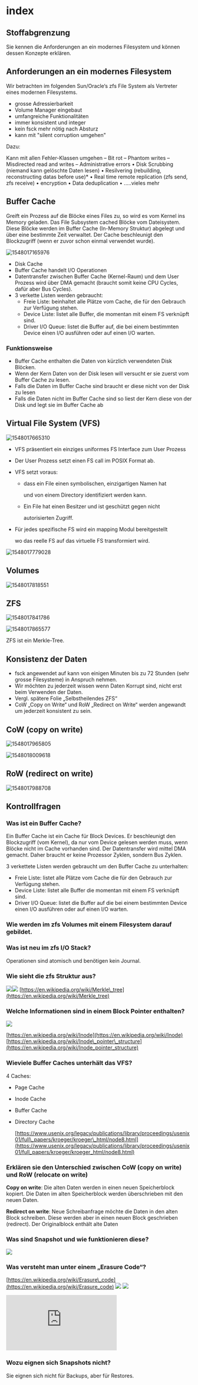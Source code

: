 # index

## Stoffabgrenzung

Sie kennen die Anforderungen an ein modernes Filesystem und können dessen Konzepte erklären.

## Anforderungen an ein modernes Filesystem

Wir betrachten im folgenden Sun/Oracle‘s zfs File System als Vertreter eines modernen Filesystems.

* grosse Adressierbarkeit
* Volume Manager eingebaut
* umfangreiche Funktionalitäten
* immer konsistent und integer
* kein fsck mehr nötig nach Absturz
* kann mit "silent corruption umgehen"

Dazu:

Kann mit allen Fehler-Klassen umgehen – Bit rot – Phantom writes – Misdirected read and writes – Administrative errors • Disk Scrubbing \(niemand kann gelöschte Daten lesen\) • Resilvering \(rebuilding, reconstructing datas before use\)\* • Real time remote replication \(zfs send, zfs receive\) • encryption • Data deduplication • .....vieles mehr

## Buffer Cache

Greift ein Prozess auf die Blöcke eines Files zu, so wird es vom Kernel ins Memory geladen. Das File Subsystem cached Blöcke vom Dateisystem. Diese Blöcke werden im Buffer Cache \(In-Memory Struktur\) abgelegt und über eine bestimmte Zeit verwaltet. Der Cache beschleunigt den Blockzugriff \(wenn er zuvor schon einmal verwendet wurde\).

![1548017165976](../../../.gitbook/assets/1548017165976.png)

* Disk Cache
* Buffer Cache handelt I/O Operationen
* Datentransfer zwischen Buffer Cache \(Kernel-Raum\) und dem User Prozess wird über DMA gemacht \(braucht somit keine CPU Cycles, dafür aber Bus Cycles\).
* 3 verkette Listen werden gebraucht:
  * Freie Liste: beinhaltet alle Plätze vom Cache, die für den Gebrauch zur Verfügung stehen.
  * Device Liste: listet alle Buffer, die momentan mit einem FS verknüpft sind.
  * Driver I/O Queue: listet die Buffer auf, die bei einem bestimmten Device einen I/O ausführen oder auf einen I/O warten.

### Funktionsweise

* Buffer Cache enthalten die Daten von kürzlich verwendeten Disk Blöcken.
* Wenn der Kern Daten von der Disk lesen will versucht er sie zuerst vom Buffer Cache zu lesen.
* Falls die Daten im Buffer Cache sind braucht er diese nicht von der Disk zu lesen
* Falls die Daten nicht im Buffer Cache sind so liest der Kern diese von der Disk und legt sie im Buffer Cache ab

## Virtual File System \(VFS\)

![1548017665310](../../../.gitbook/assets/1548017665310.png)

* VFS präsentiert ein einziges uniformes FS Interface zum User Prozess
* Der User Prozess setzt einen FS call im POSIX Format ab.
* VFS setzt voraus:
  * dass ein File einen symbolischen, einzigartigen Namen hat

    und von einem Directory identifiziert werden kann.

  * Ein File hat einen Besitzer und ist geschützt gegen nicht

    autorisierten Zugriff.
* Für jedes spezifische FS wird ein mapping Modul bereitgestellt

  wo das reelle FS auf das virtuelle FS transformiert wird.

![1548017779028](../../../.gitbook/assets/1548017779028.png)

## Volumes

![1548017818551](../../../.gitbook/assets/1548017818551.png)

## ZFS

![1548017841786](../../../.gitbook/assets/1548017841786.png)

![1548017865577](../../../.gitbook/assets/1548017865577.png)

ZFS ist ein Merkle-Tree.

## Konsistenz der Daten

* fsck angewendet auf kann von einigen Minuten bis zu 72 Stunden \(sehr grosse Filesysteme\) in Anspruch nehmen.
* Wir möchten zu jederzeit wissen wenn Daten Korrupt sind, nicht erst beim Verwenden der Daten.
* Vergl. spätere Folie „Selbstheilendes ZFS“
* CoW „Copy on Write“ und RoW „Redirect on Write“ werden angewandt um jederzeit konsistent zu sein.

## CoW \(copy on write\)

![1548017965805](../../../.gitbook/assets/1548017965805.png)

![1548018009618](../../../.gitbook/assets/1548018009618.png)

## RoW \(redirect on write\)

![1548017988708](../../../.gitbook/assets/1548017988708.png)

## Kontrollfragen

### Was ist ein Buffer Cache?

Ein Buffer Cache ist ein Cache für Block Devices. Er beschleunigt den Blockzugriff \(vom Kernel\), da nur vom Device gelesen werden muss, wenn Blöcke nicht im Cache vorhanden sind. Der Datentransfer wird mittel DMA gemacht. Daher braucht er keine Prozessor Zyklen, sondern Bus Zyklen.

3 verkettete Listen werden gebraucht um den Buffer Cache zu unterhalten:

* Freie Liste: listet alle Plätze vom Cache die für den Gebrauch zur Verfügung stehen.
* Device Liste: listet alle Buffer die momentan mit einem FS verknüpft sind.
* Driver I/O Queue: listet die Buffer auf die bei einem bestimmten Device einen I/O ausführen oder auf einen I/O warten.

### Wie werden im zfs Volumes mit einem Filesystem darauf gebildet.

### Was ist neu im zfs I/O Stack?

Operationen sind atomisch und benötigen kein Journal.

### Wie sieht die zfs Struktur aus?

![](../../../.gitbook/assets/draggedimage%20%281%29.png)![](../../../.gitbook/assets/draggedimage-1%20%283%29.png) [https://en.wikipedia.org/wiki/Merkle\_tree](https://en.wikipedia.org/wiki/Merkle_tree)

### Welche Informationen sind in einem Block Pointer enthalten?

![](../../../.gitbook/assets/draggedimage-2%20%283%29.png)

[https://en.wikipedia.org/wiki/Inode](https://en.wikipedia.org/wiki/Inode) [https://en.wikipedia.org/wiki/Inode\_pointer\_structure](https://en.wikipedia.org/wiki/Inode_pointer_structure)

### Wieviele Buffer Caches unterhält das VFS?

4 Caches:

* Page Cache
* Inode Cache
* Buffer Cache
* Directory Cache

  [https://www.usenix.org/legacy/publications/library/proceedings/usenix01/full\_papers/kroeger/kroeger\_html/node8.html](https://www.usenix.org/legacy/publications/library/proceedings/usenix01/full_papers/kroeger/kroeger_html/node8.html)

### Erklären sie den Unterschied zwischen CoW \(copy on write\) und RoW \(relocate on write\)

**Copy on write**: Die alten Daten werden in einen neuen Speicherblock kopiert. Die Daten im alten Speicherblock werden überschrieben mit den neuen Daten.

**Redirect on write**: Neue Schreibanfrage möchte die Daten in den alten Block schreiben. Diese werden aber in einen neuen Block geschrieben \(redirect\). Der Originalblock enthält alte Daten

### Was sind Snapshot und wie funktionieren diese?

![](../../../.gitbook/assets/draggedimage-3%20%285%29.png)

### Was versteht man unter einem „Erasure Code“?

[https://en.wikipedia.org/wiki/Erasure\_code](https://en.wikipedia.org/wiki/Erasure_code) ![](../../../.gitbook/assets/draggedimage-4.png) ![](../../../.gitbook/assets/draggedimage-5%20%281%29.png)

![](https://mirrors.edge.kernel.org/pub/linux/kernel/people/hpa/raid6.pdf)

### Wozu eignen sich Snapshots nicht?

Sie eignen sich nicht für Backups, aber für Restores.

